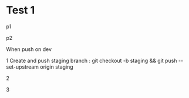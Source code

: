 # Test 1

p1

p2

When push on dev

1 Create and push staging branch : git checkout -b staging && git push --set-upstream origin staging

2 

3 
